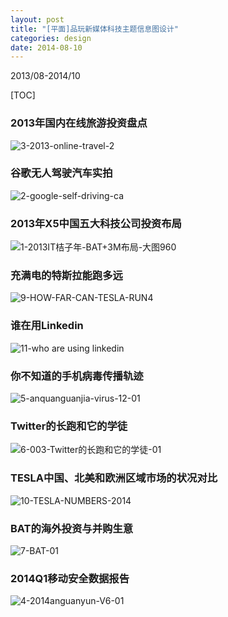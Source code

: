 ```yaml
---
layout: post
title: "[平面]品玩新媒体科技主题信息图设计"
categories: design
date: 2014-08-10
---
```


2013/08-2014/10

[TOC]

### 2013年国内在线旅游投资盘点
![3-2013-online-travel-2](https://i.imgur.com/YUaeEcF.png)

### 谷歌无人驾驶汽车实拍
![2-google-self-driving-ca](https://i.imgur.com/i2ISWQk.jpg)

### 2013年X5中国五大科技公司投资布局
![1-2013IT桔子年-BAT+3M布局-大图960](https://i.imgur.com/Ej0XmDS.png)


### 充满电的特斯拉能跑多远
![9-HOW-FAR-CAN-TESLA-RUN4](https://i.imgur.com/uJmcyMn.png)

### 谁在用Linkedin
![11-who are using linkedin](https://i.imgur.com/cu3mpeN.png)


### 你不知道的手机病毒传播轨迹
![5-anquanguanjia-virus-12-01](https://i.imgur.com/tU0dBNY.png)


### Twitter的长跑和它的学徒
![6-003-Twitter的长跑和它的学徒-01](https://i.imgur.com/yyMSX1l.jpg)

### TESLA中国、北美和欧洲区域市场的状况对比
![10-TESLA-NUMBERS-2014](https://i.imgur.com/6iCPgZy.jpg)

### BAT的海外投资与并购生意
![7-BAT-01](https://i.imgur.com/fRMNJfI.jpg)


### 2014Q1移动安全数据报告
![4-2014anguanyun-V6-01](https://i.imgur.com/DkvRALe.png)

